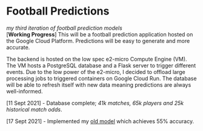 # Football Predictions
*my third iteration of football prediction models*    
[**Working Progress**] This will be a football prediction application hosted on the Google Cloud Platform.
Predictions will be easy to generate and more accurate.  

The backend is hosted on the low spec e2-micro Compute Engine (VM). The VM hosts a PostgreSQL database and a Flask 
server to trigger different events. Due to the low power of the e2-micro, I decided to offload large processing jobs to
triggered containers on Google Cloud Run. The database will be able to refresh itself with new data meaning predictions
are always well-informed.

[11 Sept 2021] - Database complete; *41k matches, 65k players and 25k historical match odds*.

[17 Sept 2021] - Implemented my [old model](https://github.com/liamhbyrne/Premier-League-Predictions-with-Deep-Learning) which achieves 55% accuracy. 
